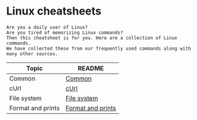 # Linux cheatsheets

    Are you a daily user of Linux? 
    Are you tired of memorizing Linux commands? 
    Then this cheatsheet is for you. Here are a collection of Linux commands. 
    We have collected these from our frequently used commands along with many other sources.  


| Topic | README |
| ------ | ------ |
| Common | [Common](common.md) |
| cUrl | [cUrl](cUrl.md) |
| File system | [File system](file-system.md) |
| Format and prints | [Format and prints](format-and-prints.md) |
